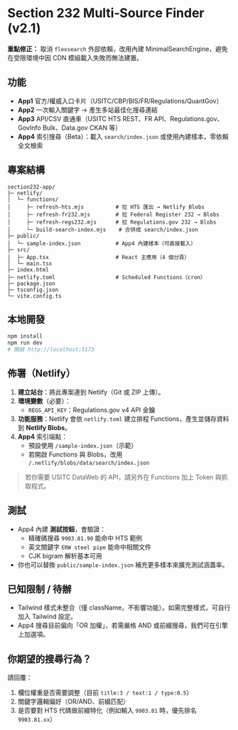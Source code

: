 # Section 232 Multi‑Source Finder (v2.1)

**重點修正：** 取消 `flexsearch` 外部依賴，改用內建 MinimalSearchEngine，避免在受限環境中因 CDN 模組載入失敗而無法建置。

## 功能
- **App1** 官方/權威入口卡片（USITC/CBP/BIS/FR/Regulations/QuantGov）
- **App2** 一次輸入關鍵字 → 產生多站最佳化搜尋連結
- **App3** API/CSV 直通車（USITC HTS REST、FR API、Regulations.gov、GovInfo Bulk、Data.gov CKAN 等）
- **App4** 索引搜尋（Beta）：載入 `search/index.json` 或使用內建樣本，零依賴全文檢索

## 專案結構
```
section232-app/
├─ netlify/
│  └─ functions/
│     ├─ refresh-hts.mjs          # 拉 HTS 匯出 → Netlify Blobs
│     ├─ refresh-fr232.mjs        # 拉 Federal Register 232 → Blobs
│     ├─ refresh-regs232.mjs      # 拉 Regulations.gov 232 → Blobs
│     └─ build-search-index.mjs    # 合併成 search/index.json
├─ public/
│  └─ sample-index.json           # App4 內建樣本（可直接載入）
├─ src/
│  ├─ App.tsx                     # React 主應用（4 個分頁）
│  └─ main.tsx
├─ index.html
├─ netlify.toml                   # Scheduled Functions（cron）
├─ package.json
├─ tsconfig.json
└─ vite.config.ts
```

## 本地開發
```bash
npm install
npm run dev
# 開啟 http://localhost:5173
```

## 佈署（Netlify）
1. **建立站台**：將此專案連到 Netlify（Git 或 ZIP 上傳）。  
2. **環境變數**（必要）：  
   - `REGS_API_KEY`：Regulations.gov v4 API 金鑰  
3. **功能服務**：Netlify 會依 `netlify.toml` 建立排程 Functions，產生並儲存資料到 **Netlify Blobs**。  
4. **App4** 索引端點：  
   - 預設使用 `/sample-index.json`（示範）  
   - 若開啟 Functions 與 Blobs，改用 `/.netlify/blobs/data/search/index.json`

> 若你需要 USITC DataWeb 的 API，請另外在 Functions 加上 Token 與抓取程式。

## 測試
- App4 內建 **測試按鈕**，會驗證：
  - 精確碼搜尋 `9903.81.90` 能命中 HTS 範例
  - 英文關鍵字 `ERW steel pipe` 能命中相關文件
  - CJK bigram 解析基本可用
- 你也可以替換 `public/sample-index.json` 補充更多樣本來擴充測試涵蓋率。

## 已知限制 / 待辦
- Tailwind 樣式未整合（僅 className，不影響功能）。如需完整樣式，可自行加入 Tailwind 設定。
- App4 搜尋目前偏向「OR 加權」，若需嚴格 AND 或前綴搜尋，我們可在引擎上加選項。

## 你期望的搜尋行為？
請回覆：
1) 欄位權重是否需要調整（目前 `title:3 / text:1 / type:0.5`）  
2) 關鍵字邏輯偏好（OR/AND、前綴匹配）  
3) 是否要對 HTS 代碼做前綴特化（例如輸入 `9903.81` 時，優先排名 `9903.81.xx`）
